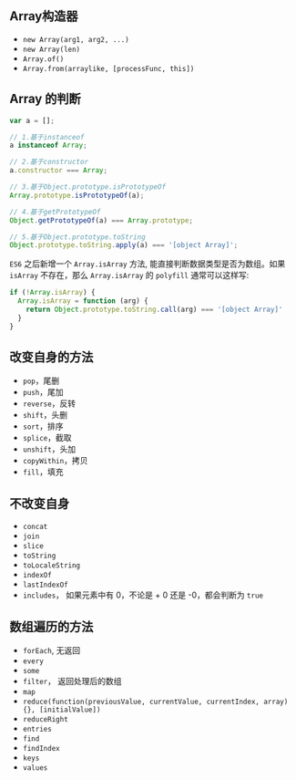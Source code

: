 ## Array构造器

- `new Array(arg1, arg2, ...)`
- `new Array(len)`
- `Array.of()`
- `Array.from(arraylike, [processFunc, this])`

## Array 的判断

```js
var a = [];

// 1.基于instanceof
a instanceof Array;

// 2.基于constructor
a.constructor === Array;

// 3.基于Object.prototype.isPrototypeOf
Array.prototype.isPrototypeOf(a);

// 4.基于getPrototypeOf
Object.getPrototypeOf(a) === Array.prototype;

// 5.基于Object.prototype.toString
Object.prototype.toString.apply(a) === '[object Array]';
```

`ES6` 之后新增一个 `Array.isArray` 方法, 能直接判断数据类型是否为数组。如果 `isArray` 不存在，那么 `Array.isArray` 的 `polyfill` 通常可以这样写:

```js
if (!Array.isArray) {
  Array.isArray = function (arg) {
    return Object.prototype.toString.call(arg) === '[object Array]'
  }
}
```

## 改变自身的方法

- `pop`，尾删
- `push`，尾加
- `reverse`，反转
- `shift`，头删
- `sort`，排序
- `splice`，截取
- `unshift`，头加
- `copyWithin`，拷贝
- `fill`，填充

## 不改变自身

- `concat`
- `join`
- `slice`
- `toString`
- `toLocaleString`
- `indexOf`
- `lastIndexOf`
- `includes`， 如果元素中有 0，不论是 + 0 还是 -0，都会判断为 `true`

## 数组遍历的方法

- `forEach`, 无返回
- `every`
- `some`
- `filter`， 返回处理后的数组
- `map`
- `reduce(function(previousValue, currentValue, currentIndex, array){}, [initialValue])`
- `reduceRight`
- `entries`
- `find`
- `findIndex`
- `keys`
- `values`
